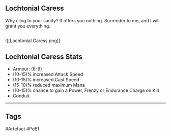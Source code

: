 ## Lochtonial Caress
Why cling to your sanity? It offers you nothing.
Surrender to me, and I will grant you everything.
##
![[Lochtonial Caress.png]]
## Lochtonial Caress Stats
- Armour: (6-9)
- (10-15)% increased Attack Speed
- (10-15)% increased Cast Speed
- (15-10)% reduced maximum Mana
- (10-15)% chance to gain a Power, Frenzy or Endurance Charge on Kill
- Conduit


---
## Tags
#Artefact
#PoE1